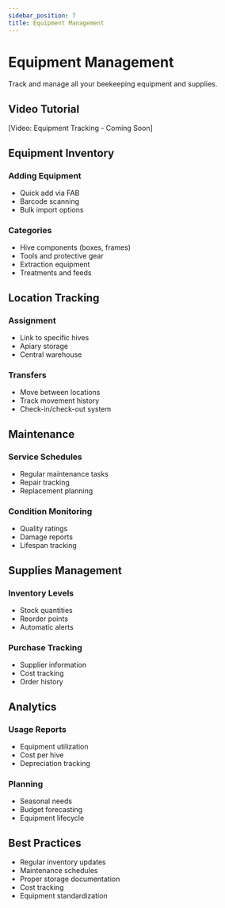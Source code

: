 ```yaml
---
sidebar_position: 7
title: Equipment Management
---
```


# Equipment Management

Track and manage all your beekeeping equipment and supplies.

## Video Tutorial
<div style={{textAlign: 'center', margin: '2rem 0'}}>
  <div style={{padding: '1rem', background: '#f0f0f0', borderRadius: '8px'}}>
    [Video: Equipment Tracking - Coming Soon]
  </div>
</div>

## Equipment Inventory

### Adding Equipment
- Quick add via FAB
- Barcode scanning
- Bulk import options

### Categories
- Hive components (boxes, frames)
- Tools and protective gear
- Extraction equipment
- Treatments and feeds

## Location Tracking

### Assignment
- Link to specific hives
- Apiary storage
- Central warehouse

### Transfers
- Move between locations
- Track movement history
- Check-in/check-out system

## Maintenance

### Service Schedules
- Regular maintenance tasks
- Repair tracking
- Replacement planning

### Condition Monitoring
- Quality ratings
- Damage reports
- Lifespan tracking

## Supplies Management

### Inventory Levels
- Stock quantities
- Reorder points
- Automatic alerts

### Purchase Tracking
- Supplier information
- Cost tracking
- Order history

## Analytics

### Usage Reports
- Equipment utilization
- Cost per hive
- Depreciation tracking

### Planning
- Seasonal needs
- Budget forecasting
- Equipment lifecycle

## Best Practices

- Regular inventory updates
- Maintenance schedules
- Proper storage documentation
- Cost tracking
- Equipment standardization